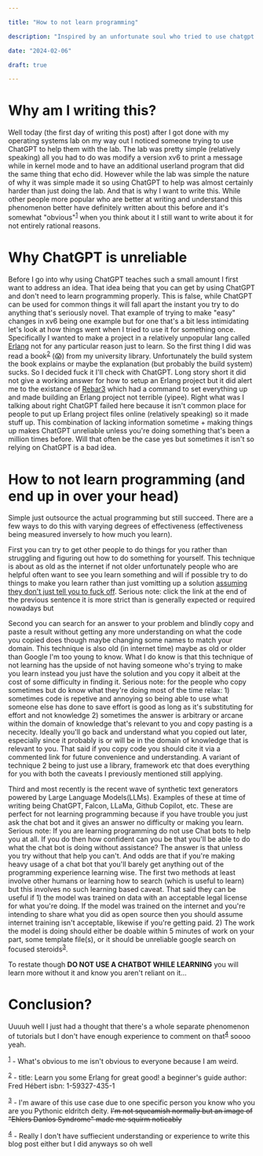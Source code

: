 ```yaml
---

title: "How to not learn programming"

description: "Inspired by an unfortunate soul who tried to use chatgpt for help in an operating systems lab"

date: "2024-02-06"

draft: true

---
```


# Why am I writing this?

Well today (the first day of writing this post) after I got done with my operating systems lab on my way out I noticed someone trying to use ChatGPT to help them with the lab. The lab was pretty simple (relatively speaking) all you had to do was modify a version xv6 to print a message while in kernel mode and to have an additional userland program that did the same thing that echo did. However while the lab was simple the nature of why it was simple made it so using ChatGPT to help was almost certainly harder than just doing the lab. And that is why I want to write this. While other people more popular who are better at writing and understand this phenomenon better have definitely written about this before and it's somewhat "obvious"<sup><a href="#1">1</a></sup> when you think about it I still want to write about it for not entirely rational reasons.

# Why ChatGPT is unreliable

Before I go into why using ChatGPT teaches such a small amount I first want to address an idea. That idea being that you can get by using ChatGPT and don't need to learn programming properly. This is false, while ChatGPT can be used for common things it will fall apart the instant you try to do anything that's seriously novel. That example of trying to make "easy" changes in xv6 being one example but for one that's a bit less intimidating let's look at how things went when I tried to use it for something once. Specifically I wanted to make a project in a relatively unpopular lang called [Erlang](https://www.erlang.org/) not for any particular reason just to learn. So the first thing I did was read a book<sup><a href="#2">2</a></sup> (😱) from my university library. Unfortunately the build system the book explains or maybe the explanation (but probably the build system) sucks. So I decided fuck it I'll check with ChatGPT. Long story short it did not give a working answer for how to setup an Erlang project but it did alert me to the existance of [Rebar3](https://rebar3.org/docs/getting-started/) which had a command to set everything up and made building an Erlang project not terrible (yipee). Right what was I talking about right ChatGPT failed here because it isn't common place for people to put up Erlang project files online (relatively speaking) so it made stuff up. This combination of lacking information sometime + making things up makes ChatGPT unreliable unless you're doing something that's been a million times before. Will that often be the case yes but sometimes it isn't so relying on ChatGPT is a bad idea.

# How to not learn programming (and end up in over your head)

Simple just outsource the actual programming but still succeed. There are a few ways to do this with varying degrees of effectiveness (effectiveness being measured inversely to how much you learn). 

First you can try to get other people to do things for you rather than struggling and figuring out how to do something for yourself. This technique is about as old as the internet if not older unfortunately people who are helpful often want to see you learn something and will if possible try to do things to make you learn rather than just vomitting up a solution [assuming they don't just tell you to fuck off](http://www.catb.org/%7Eesr/faqs/smart-questions.html). Serious note: click the link at the end of the previous sentence it is more strict than is generally expected or required nowadays but

Second you can search for an answer to your problem and blindly copy and paste a result without getting any more understanding on what the code you copied does though maybe changing some names to match your domain. This technique is also old (in internet time) maybe as old or older than Google I'm too young to know. What I do know is that this technique of not learning has the upside of not having someone who's trying to make you learn instead you just have the solution and you copy it albeit at the cost of some difficulty in finding it. Serious note: for the people who copy sometimes but do know what they're doing most of the time relax: 1) sometimes code is repetive and annoying so being able to use what someone else has done to save effort is good as long as it's substituting for effort and not knowledge 2) sometimes the answer is arbitrary or arcane within the domain of knowledge that's relevant to you and copy pasting is a nececity. Ideally you'll go back and understand what you copied out later, especially since it probably is or will be in the domain of knowledge that is relevant to you. That said if you copy code you should cite it via a commented link for future convenience and understanding. A variant of technique 2 being to just use a library, framework etc that does everything for you with both the caveats I previously mentioned still applying.

Third and most recently is the recent wave of synthetic text generators powered by Large Language Models(LLMs). Examples of these at time of writing being ChatGPT, Falcon, LLaMa, Github Copilot, etc. These are perfect for not learning programming because if you have trouble you just ask the chat bot and it gives an answer no difficulty or making you learn. Serious note: If you are learning programming do not use Chat bots to help you at all. If you do then how confident can you be that you'll be able to do what the chat bot is doing without assistance? The answer is that unless you try without that help you can't. And odds are that if you're making heavy usage of a chat bot that you'll barely get anything out of the programming experience learning wise. The first two methods at least involve other humans or learning how to search (which is useful to learn) but this involves no such learning based caveat. That said they can be useful if 1) the model was trained on data with an acceptable legal license for what you're doing. If the model was trained on the internet and you're intending to share what you did as open source then you should assume internet training isn't acceptable, likewise if you're getting paid. 2) The work the model is doing should either be doable within 5 minutes of work on your part, some template file(s), or it should be unreliable google search on focused steroids<sup><a href="#3">3</a></sup>.

To restate though **DO NOT USE A CHATBOT WHILE LEARNING** you will learn more without it and know you aren't reliant on it...

# Conclusion?

Uuuuh well I just had a thought that there's a whole separate phenomenon of tutorials but I don't have enough experience to comment on that<sup><a href="#4">4</a></sup>  soooo yeah.

<sup><a href="#1" name="1">1</a></sup> - What's obvious to me isn't obvious to everyone because I am weird.

<sup><a href="#2" name="2">2</a></sup> - title: Learn you some Erlang for great good! a beginner's guide author: Fred Hébert isbn: 1-59327-435-1

<sup><a href="#3" name="3">3</a></sup> - I'm aware of this use case due to one specific person you know who you are you Pythonic eldritch deity. ~~I'm not squeamish normally but an image of "Ehlers Danlos Syndrome" made me squirm noticably~~

<sup><a href="#4" name="4">4</a></sup> - Really I don't have suffiecient understanding or experience to write this blog post either but I did anyways so oh well

